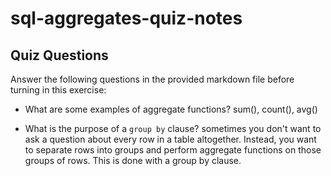 # sql-aggregates-quiz-notes

## Quiz Questions

Answer the following questions in the provided markdown file before turning in this exercise:

- What are some examples of aggregate functions?
  sum(), count(), avg()

- What is the purpose of a `group by` clause?
  sometimes you don't want to ask a question about every row in a table altogether. Instead, you want to separate rows into groups and perform aggregate functions on those groups of rows. This is done with a group by clause.
